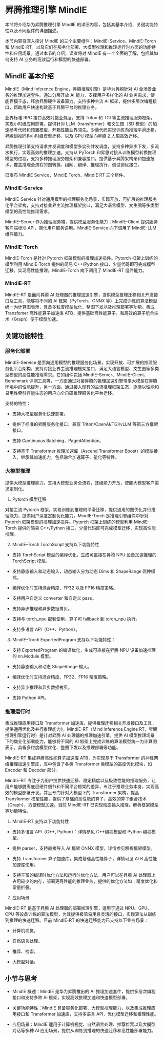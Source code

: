 <!--Copyright © 适用于[License](https://github.com/chenzomi12/AISystem)版权许可-->

# 昇腾推理引擎 MindIE

本节将介绍华为昇腾推理引擎 MindIE 的详细内容，包括其基本介绍、关键功能特性以及不同组件的详细描述。

本节内容将深入探讨 MindIE 的三个主要组件：MindIE-Service、MindIE-Torch 和 MindIE-RT，以及它们在服务化部署、大模型推理和推理运行时方面的功能特性和应用场景。通过本节的介绍，读者将对 MindIE 有一个全面的了解，包括其如何支持 AI 业务的高效运行和模型的快速部署。

## MindIE 基本介绍

MindIE（Mind Inference Engine，昇腾推理引擎）是华为昇腾针对 AI 全场景业务的推理加速套件。通过分层开放 AI 能力，支撑用户多样化的 AI 业务需求，使能百模千态，释放昇腾硬件设备算力。支持多种主流 AI 框架，提供多层次编程接口，帮助用户快速构建基于昇腾平台的推理业务。

业界标准 RPC 接口高效对接业务层，支持 Triton 和 TGI 等主流推理服务框架，实现小时级应用部署。提供针对 LLM（transformer）和文生图（SD 模型）的加速参考代码和预置模型，开箱性能业界领先。少量代码实现训练向推理平滑迁移，昇腾训推同构小时级模型迁移，以及 GPU 模型向昇腾 2 人周高效迁移。

昇腾推理引擎支持请求并发调度和模型多实例并发调度，支持多种异步下发，多流水执行，实现高效的推理加速。支持从 PyTorch 和昇思对接从训练模型转换推理模型的过程，支持多种推理服务框架和兼容接口。提供基于昇腾架构亲和加速技术，覆盖推理全流程的图转换、组网、编译、推理执行、调试调优接口。

已发布 MindIE Service、MindIE Torch、MindIE RT 三个组件。

### MindIE-Service

MindIE-Service 针对通用模型的推理服务化场景，实现开放、可扩展的推理服务化平台架构，支持对接业界主流推理框架接口，满足大语言模型、文生图等多类型模型的高性能推理需求。

MindIE-Server 作为推理服务端，提供模型服务化能力；MindIE-Client 提供服务客户端标准 API，简化用户服务调用。MindIE-Service 向下调用了 MindIE-LLM 组件能力。

### MindIE-Torch

MindIE-Torch 是针对 Pytorch 框架模型的推理加速插件。Pytorch 框架上训练的模型利用 MindIE-Torch 提供的简易 C++/Python 接口，少量代码即可完成模型迁移，实现高性能推理。MindIE-Torch 向下调用了 MindIE-RT 组件能力。

### MindIE-RT

MindIE-RT 是面向昇腾 AI 处理器的推理加速引擎，提供模型推理迁移相关开发接口及工具，能够将不同的 AI 框架（PyTorch、ONNX 等）上完成训练的算法模型统一为计算图表示，具备多粒度模型优化、整图下发以及推理部署等功能。集成 Transfomer 高性能算子加速库 ATB，提供基础高性能算子，和高效的算子组合技术（Graph）便于模型加速。

## 关键功能特性

### 服务化部署

MindIE-Service 是面向通用模型的推理服务化场景，实现开放、可扩展的推理服务化平台架构，支持对接业界主流推理框架接口，满足大语言模型、文生图等多类型模型的高性能推理需求。它的组件包括 MindIE-Server、MindIE-Client、Benchmark 评测工具等，一方面通过对接昇腾的推理加速引擎带来大模型在昇腾环境中的性能提升，另一方面，通过接入现有的主流推理框架生态，逐渐以性能和易用性牵引存量生态的用户向全自研推理服务化平台迁移。

支持的特性：

- 支持大模型服务化快速部署。

-	提供了标准的昇腾服务化接口，兼容 Triton/OpenAI/TGI/vLLM 等第三方框架接口。

-	支持 Continuous Batching，PagedAttention。

-	支持基于 Transformer 推理加速库（Ascend Transformer Boost）的模型接入，继承其加速能力，包括融合加速算子、量化等特性。

### 大模型推理

提供大模型推理能力，支持大模型业务全流程，逐级能力开放，使能大模型客户需求定制化。

1. Pytorch 模型迁移

对接主流 Pytorch 框架，实现训练到推理的平滑迁移，提供通用的图优化并行推理能力，提供用户深度定制优化能力。MindIE-Torch 是推理引擎组件中针对 Pytorch 框架模型的推理加速插件。Pytorch 框架上训练的模型利用 MindIE-Torch 提供的简易 C++/Python 接口，少量代码即可完成模型迁移，实现高性能推理。

2. MindIE-Torch TorchScript 支持以下功能特性

-	支持 TorchScript 模型的编译优化，生成可直接在昇腾 NPU 设备加速推理的 TorchScript 模型。

- 支持静态输入和动态输入，动态输入分为动态 Dims 和 ShapeRange 两种模式。

- 编译优化时支持混合精度、FP32 以及 FP16 精度策略。

- 支持用户自定义 converter 和自定义 pass。

- 支持异步推理和异步数据拷贝。

- 支持与 torch_npu 配套使用，算子可 fallback 到 torch_npu 执行。

- 支持多语言 API（C++、Python）。

3. MindIE-Torch ExportedProgram 支持以下功能特性：

- 支持 ExportedProgram 的编译优化，生成可直接在昇腾 NPU 设备加速推理的 nn.Module 模型。

- 支持静态输入和动态 ShapeRange 输入。

- 编译优化时支持混合精度、FP32、FP16 精度策略。

- 支持异步推理和异步数据拷贝。

- 支持 Python API。

### 推理运行时

集成推理应用接口及 Transformer 加速库，提供推理迁移相关开发接口及工具，提供通用优化及并行推理能力》。MindIE-RT（Mind Inference Engine RT，昇腾推理引擎运行时）是针对昇腾 AI 处理器的推理加速引擎，提供 AI 模型推理场景下的商业化部署能力，能够将不同的 AI 框架上完成训练的算法模型统一为计算图表示，具备多粒度模型优化、整图下发以及推理部署等功能。

MindIE-RT 集成昇腾高性能算子加速库 ATB，为实现基于 Transformer 的神经网络推理加速引擎库，库中包含了各类 Transformer 类模型的高度优化模块，如 Encoder 和 Decoder 部分。

MindIE-RT 专注于为用户提供快速迁移、稳定精度以及极致性能的推理服务，让用户能够脱离底层硬件细节和不同平台框架的差异，专注于推理业务本身，实现高效的模型部署开发。并且专门针对大模型下的 Transformer 架构，提高 Transformer 模型性能，提供了基础的高性能的算子，高效的算子组合技术（Graph），方便模型加速。目前 MindIE-RT 已实现动态输入推理，解析框架模型等功能特性。

1. MindIE-RT 支持以下功能特性

- 支持多语言 API（C++, Python）：详情参见 C++编程模型和 Python 编程模型。

- 提供 parser，支持直接导入 AI 框架 ONNX 模型，详情参见解析框架模型。

- 支持 Transformer 算子加速库，集成基础高性能算子，详情可见 ATB 高性能加速库使用。

- 支持丰富的编译时优化方法和运行时优化方法，用户可以在昇腾 AI 处理器上占用较少的内存，部署更高性能的推理业务，提供的优化方法如：精度优化和常量折叠。

2. 应用场景

MindIE-RT 是基于昇腾 AI 处理器的部署推理引擎，适用于通过 NPU、GPU、CPU 等设备训练的算法模型，为其提供极简易用且灵活的接口，实现算法从训练到推理的快速迁移。目前 MindIE-RT 的快速迁移能力已支持以下业务场景：

- 计算机视觉。

- 自然语言处理。

- 推荐、检索。

- 大模型对话。

## 小节与思考

- MindIE 概述：MindIE 是华为昇腾推出的 AI 推理加速套件，提供多层次编程接口和支持多种 AI 框架，实现高效推理加速和快速模型部署。

- 关键功能特性：MindIE 具备服务化部署、大模型推理能力，以及集成推理应用接口和 Transformer 加速库，支持多语言 API，优化模型迁移和推理性能。

- 应用场景：MindIE 适用于计算机视觉、自然语言处理、推荐检索以及大模型对话等多种 AI 应用场景，提供从训练到推理的快速迁移和高性能部署能力。
